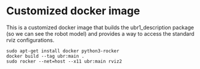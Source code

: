 # Customized docker image

This is a customized docker image that builds the ubr1_description
package (so we can see the robot model) and provides a way to
access the standard rviz configurations.

    sudo apt-get install docker python3-rocker
    docker build --tag ubr:main .
    sudo rocker --net=host --x11 ubr:main rviz2

